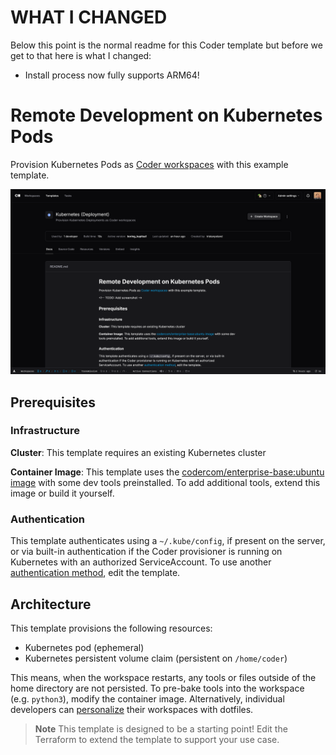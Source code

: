 # WHAT I CHANGED

Below this point is the normal readme for this Coder template but before we get to that here is what I changed:
- Install process now fully supports ARM64!


# Remote Development on Kubernetes Pods

Provision Kubernetes Pods as [Coder workspaces](https://coder.com/docs/workspaces) with this example template.

![alt text](./assets/image.png)

## Prerequisites

### Infrastructure

**Cluster**: This template requires an existing Kubernetes cluster

**Container Image**: This template uses the [codercom/enterprise-base:ubuntu image](https://github.com/coder/enterprise-images/tree/main/images/base) with some dev tools preinstalled. To add additional tools, extend this image or build it yourself.

### Authentication

This template authenticates using a `~/.kube/config`, if present on the server, or via built-in authentication if the Coder provisioner is running on Kubernetes with an authorized ServiceAccount. To use another [authentication method](https://registry.terraform.io/providers/hashicorp/kubernetes/latest/docs#authentication), edit the template.

## Architecture

This template provisions the following resources:

- Kubernetes pod (ephemeral)
- Kubernetes persistent volume claim (persistent on `/home/coder`)

This means, when the workspace restarts, any tools or files outside of the home directory are not persisted. To pre-bake tools into the workspace (e.g. `python3`), modify the container image. Alternatively, individual developers can [personalize](https://coder.com/docs/dotfiles) their workspaces with dotfiles.

> **Note**
> This template is designed to be a starting point! Edit the Terraform to extend the template to support your use case.
